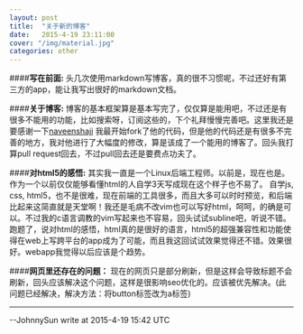 ```yaml
---
layout: post
title:  "关于新的博客"
date:   2015-4-19 23:11:00
cover: "/img/material.jpg"
categories: other
---
```


####**写在前面:**
头几次使用markdown写博客，真的很不习惯呢，不过还好有第三方的app，能让我写出很好的markdown文档。

####**关于博客:** 
博客的基本框架算是基本写完了，仅仅算是能用吧，不过还是有很多不能用的功能，比如搜索呀，订阅这些的，下个礼拜慢慢完善吧。这里我还是要感谢一下[naveenshaji](http://github.com/naveenshaji/) 我最开始fork了他的代码，但是他的代码还是有很多不完善的地方，我对他进行了大幅度的修改，算是该成了一个能用的博客了。回头我打算pull request回去，不过pull回去还是要费点功夫了。

####**对html5的感悟:**
其实我一直是一个Linux后端工程师。以前是，现在也是。作为一个以前仅仅能够看懂html的人自学3天写成现在这个样子也不易了。
自学js, css, html5，也不是很难，现在前端的工具很多，而且大多可以时时预览，和后端比起来这简直就是天堂啊！我还是毛病不改vim也可以写好html，呵呵，的确是可以。不过我的c语言调教的vim写起来也不容易，回头试试subline吧，听说不错。
跑题了，说对html的感悟，html真的是很好的语言，html5的超强兼容性和功能使得在web上写跨平台的app成为了可能，而且我这回试试效果觉得还不错。效果很好。webapp我觉得以后应该是个趋势。

####**网页里还存在的问题：**
 现在的网页只是部分刷新，但是这样会导致标题不会刷新，回头应该解决这个问题，这样是很影响seo优化的。应该被优先解决。(此问题已经解决，解决方法：将button标签改为a标签)


----------
--JohnnySun write at 2015-4-19 15:42 UTC


